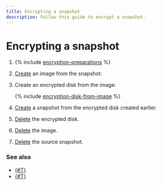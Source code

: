 ```yaml
---
title: Encrypting a snapshot
description: Follow this guide to encrypt a snapshot.
---
```


# Encrypting a snapshot

1. {% include [encryption-preparations](../../../_includes/compute/encryption-preparations.md) %}
1. [Create](../image-create/create-from-snapshot.md) an image from the snapshot.
1. Create an encrypted disk from the image:

    {% include [encryption-disk-from-image](../../../_includes/compute/encryption-disk-from-image.md) %}

1. [Create](../disk-control/create-snapshot.md) a snapshot from the encrypted disk created earlier.
1. [Delete](../disk-control/delete.md) the encrypted disk.
1. [Delete](../image-control/delete.md) the image.
1. [Delete](delete.md) the source snapshot.


### See also

* [{#T}](../../concepts/encryption.md)
* [{#T}](../disk-control/disk-encrypt.md)
